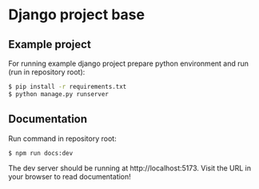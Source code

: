 # Django project base

## Example project

For running example django project prepare python environment and run (run in repository root):

```bash 
$ pip install -r requirements.txt
$ python manage.py runserver
```

## Documentation

Run command in repository root:

```bash 
$ npm run docs:dev
```

The dev server should be running at http://localhost:5173. Visit the URL in your browser to read documentation!
